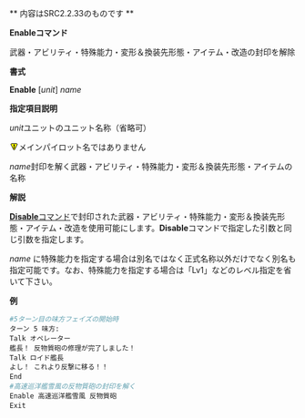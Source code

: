 ** 内容はSRC2.2.33のものです **

**Enableコマンド**

武器・アビリティ・特殊能力・変形＆換装先形態・アイテム・改造の封印を解除

**書式**

**Enable** [*unit*] *name*

**指定項目説明**

*unit*ユニットのユニット名称（省略可）

![](./images/bm0.gif)メインパイロット名ではありません

*name*封印を解く武器・アビリティ・特殊能力・変形＆換装先形態・アイテムの名称

**解説**

[**Disable**コマンド](Disableコマンド.md)で封印された武器・アビリティ・特殊能力・変形＆換装先形態・アイテム・改造を使用可能にします。**Disable**コマンドで指定した引数と同じ引数を指定します。

*name* に特殊能力を指定する場合は別名ではなく正式名称以外だけでなく別名も指定可能です。なお、特殊能力を指定する場合は「Lv1」などのレベル指定を省いて下さい。

**例**
```sh
#5ターン目の味方フェイズの開始時
ターン 5 味方:
Talk オペレーター
艦長！ 反物質砲の修理が完了しました！
Talk ロイド艦長
よし！ これより反撃に移る！！
End
#高速巡洋艦雪風の反物質砲の封印を解く
Enable 高速巡洋艦雪風 反物質砲
Exit
```


